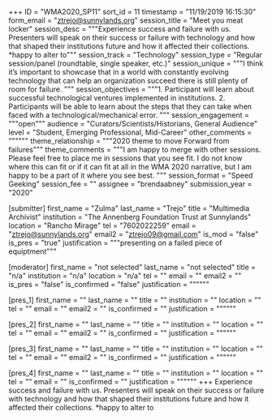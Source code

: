 +++
ID = "WMA2020_SP11"
sort_id = 11
timestamp = "11/19/2019 16:15:30"
form_email = "ztrejo@sunnylands.org"
session_title = "Meet you meat locker"
session_desc = """Experience success and failure with us. Presenters will speak on their success or failure with technology and how that shaped their institutions future and how it affected their collections.
*happy to alter to"""
session_track = "Technology"
session_type = "Regular session/panel (roundtable, single speaker, etc.)"
session_unique = """I think it’s important to showcase that in a world with constantly evolving technology that can help an organization succeed there is still plenty of room for failure. """
session_objectives = """1.	Participant will learn about successful technological ventures implemented in institutions.
2.	Participants will be able to learn about the steps that they can take when faced with a technological/mechanical error.
"""
session_engagement = """open"""
audience = "Curators/Scientists/Historians, General Audience"
level = "Student, Emerging Professional, Mid-Career"
other_comments = """"""
theme_relationship = """2020 theme to move Forward from failures"""
theme_comments = """I am happy to merge with other sessions. Please feel free to place me in sessions that you see fit. I do not know where this can fit or if it can fit at all in the WMA 2020 narrative, but I am happy to be a part of it where you see best. """
session_format = "Speed Geeking"
session_fee = ""
assignee = "brendaabney"
submission_year = "2020"

[submitter]
first_name = "Zulma"
last_name = "Trejo"
title = "Multimedia Archivist"
institution = "The Annenberg Foundation Trust at Sunnylands"
location = "Rancho Mirage"
tel = "7602022259"
email = "ztrejo@sunnylands.org"
email2 = "ztrejo09@gmail.com"
is_mod = "false"
is_pres = "true"
justification = """presenting on a failed piece of equiptment"""

[moderator]
first_name = "not selected"
last_name = "not selected"
title = "n/a"
institution = "n/a"
location = "n/a"
tel = ""
email = ""
email2 = ""
is_pres = "false"
is_confirmed = "false"
justification = """"""

[pres_1]
first_name = ""
last_name = ""
title = ""
institution = ""
location = ""
tel = ""
email = ""
email2 = ""
is_confirmed = ""
justification = """"""

[pres_2]
first_name = ""
last_name = ""
title = ""
institution = ""
location = ""
tel = ""
email = ""
email2 = ""
is_confirmed = ""
justification = """"""

[pres_3]
first_name = ""
last_name = ""
title = ""
institution = ""
location = ""
tel = ""
email = ""
email2 = ""
is_confirmed = ""
justification = """"""

[pres_4]
first_name = ""
last_name = ""
title = ""
institution = ""
location = ""
tel = ""
email = ""
is_confirmed = ""
justification = """"""
+++
Experience success and failure with us. Presenters will speak on their success or failure with technology and how that shaped their institutions future and how it affected their collections.
*happy to alter to